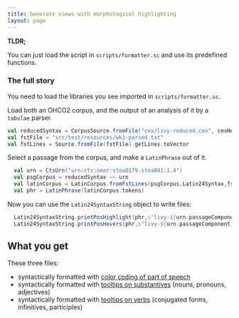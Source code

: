 ```yaml
---
title: Generate views with morphological highlighting
layout: page
---
```



**TLDR;**

You can just load the script in `scripts/formatter.sc` and use its predefined functions.


### The full story

You need to load the libraries you see imported in `scripts/formatter.sc`.




Load both an OHCO2 corpus, and the output of an analysis of it by a `tabulae` parser.

```scala
val reducedSyntax = CorpusSource.fromFile("cex/livy-reduced.cex", cexHeader=true)
val fstFile = "src/test/resources/wk1-parsed.txt"
val fstLines = Source.fromFile(fstFile).getLines.toVector
```

Select a passage from the corpus, and make a `LatinPhrase` out of it.

```scala
  val urn = CtsUrn("urn:cts:omar:stoa0179.stoa001:1.4")
  val psgCorpus = reducedSyntax ~~ urn
  val latinCorpus = LatinCorpus.fromFstLines(psgCorpus,Latin24Syntax,fstLines,strict=false)
  val phr = LatinPhrase(latinCorpus.tokens)
```

Now you can use the `Latin24SyntaxString` object to write files:

```scala
  Latin24SyntaxString.printPosHighlight(phr,s"livy-${urn.passageComponent}-pos.md")
  Latin24SyntaxString.printPosHovers(phr,s"livy-${urn.passageComponent}-hover")
```

## What you get

These three files:

- syntactically formatted with [color coding of part of speech](output/livy-1.4-pos)
- syntactically formatted with [tooltips on substantives](output/livy-1.4-hover-nouns-pronouns) (nouns, pronouns, adjectives)
- syntactically formatted with [tooltips on verbs](output/livy-1.4-hover-verbs) (conjugated forms, infinitives, participles)
